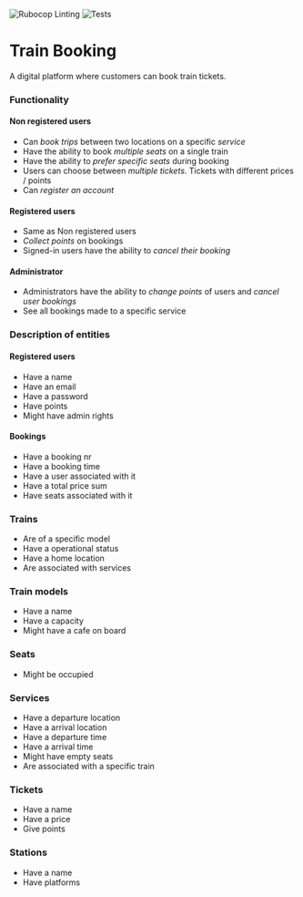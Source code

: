 ![Rubocop Linting](https://github.com/itggot-adrian-almetunsmeds/train-booking/workflows/Linting/badge.svg)
![Tests](https://github.com/itggot-adrian-almetunsmeds/train-booking/workflows/Tests/badge.svg)

# Train Booking
A digital platform where customers can book train tickets.


### Functionality

#### Non registered users
* Can <i>book trips</i> between two locations on a specific <i>service</i>
* Have the ability to book <i>multiple seats</i> on a single train
* Have the ability to <i>prefer specific seats</i> during booking
* Users can choose between <i>multiple tickets</i>. Tickets with different prices / points
* Can <i>register an account</i>

#### Registered users
* Same as Non registered users
* <i>Collect points</i> on bookings
* Signed-in users have the ability to <i>cancel their booking</i>

#### Administrator
* Administrators have the ability to <i>change points</i> of users and <i>cancel user bookings</i>
* See all bookings made to a specific service

### Description of entities

#### Registered users
* Have a name
* Have an email
* Have a password
* Have points
* Might have admin rights

#### Bookings
* Have a booking nr
* Have a booking time
* Have a user associated with it
* Have a total price sum
* Have seats associated with it

### Trains
* Are of a specific model
* Have a operational status
* Have a home location
* Are associated with services

### Train models
* Have a name
* Have a capacity
* Might have a cafe on board

### Seats
* Might be occupied

### Services
* Have a departure location
* Have a arrival location
* Have a departure time
* Have a arrival time
* Might have empty seats
* Are associated with a specific train
  
### Tickets
* Have a name
* Have a price
* Give points

### Stations
* Have a name
* Have platforms
